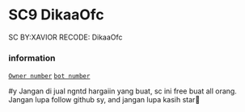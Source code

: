 # SC9 DikaaOfc
SC BY:XAVIOR
RECODE: DikaaOfc

### information
[`Owner number`](https://wa.me/6288223674569)
[`bot number`](https://wa.me/6283142211902)

#y
Jangan di jual ngntd hargaiin yang buat, sc ini free buat all orang.
Jangan lupa follow github sy, and jangan lupa kasih star🗿
